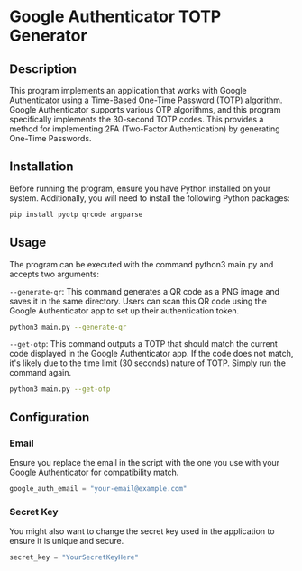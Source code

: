 # Google Authenticator TOTP Generator

## Description

This program implements an application that works with Google Authenticator using a Time-Based One-Time Password (TOTP) algorithm. Google Authenticator supports various OTP algorithms, and this program specifically implements the 30-second TOTP codes. This provides a method for implementing 2FA (Two-Factor Authentication) by generating One-Time Passwords.

## Installation

Before running the program, ensure you have Python installed on your system. Additionally, you will need to install the following Python packages:

```bash
pip install pyotp qrcode argparse

```
## Usage

The program can be executed with the command python3 main.py and accepts two arguments:

```--generate-qr```: This command generates a QR code as a PNG image and saves it in the same directory. Users can scan this QR code using the Google Authenticator app to set up their authentication token.

```bash
python3 main.py --generate-qr
```

```--get-otp```: This command outputs a TOTP that should match the current code displayed in the Google Authenticator app. If the code does not match, it's likely due to the time limit (30 seconds) nature of TOTP. Simply run the command again.

```bash
python3 main.py --get-otp
```
## Configuration

### Email
Ensure you replace the email in the script with the one you use with your Google Authenticator for compatibility match.

```python
google_auth_email = "your-email@example.com"
```

### Secret Key
You might also want to change the secret key used in the application to ensure it is unique and secure.

```python
secret_key = "YourSecretKeyHere"
```